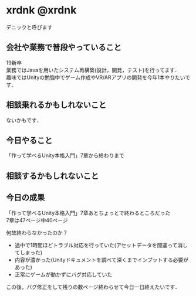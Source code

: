 # xrdnk @xrdnk
デニックと呼びます

## 会社や業務で普段やっていること
19新卒</br>
業務ではJavaを用いたシステム再構築(設計，開発，テスト)を行ってます．</br>
趣味ではUnityの勉強中でゲーム作成やVR/ARアプリの開発を今年1本やりたいです．</br>

## 相談乗れるかもしれないこと
ないかもです．

## 今日やること
「作って学べるUnity本格入門」7章から終わりまで

## 相談するかもしれないこと

## 今日の成果
「作って学べるUnity本格入門」7章あとちょっとで終わるところだった</br>
7章は47ページ中40ページ</br>

何故終わらなかったのか？</br>
* 途中で1時間ほどトラブル対応を行っていた(アセットデータを間違って消してしまった)
* 内容が濃かった(Unityドキュメントを調べて深くまでインプットする必要があった)
* 正常にゲームが動かずにバグ対応していた

この後，バグ修正をして残りの数ページ終わらせて今日一日終えたいです．</br>


